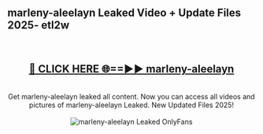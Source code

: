 <h2>marleny-aleelayn Leaked Video + Update Files 2025- etl2w</h2>
<br>
<div align="center">
<h2><a href="https://libra.edu.pl?marleny-aleelayn" rel="nofollow">🔴 CLICK HERE 🌐==►► marleny-aleelayn</a></h2>
<br>
Get marleny-aleelayn leaked all content. Now you can access all videos and pictures of marleny-aleelayn Leaked. New Updated Files 2025!
<br>
<br>
<a href="https://libra.edu.pl?marleny-aleelayn" rel="nofollow" data-target="animated-image.originalLink"><img src="https://i.ibb.co.com/WyWwxjT/player-gif2.gif" alt="marleny-aleelayn Leaked OnlyFans" style="max-width: 100%; display: inline-block;" data-target="animated-image.originalImage"></a>
</div>
<br>